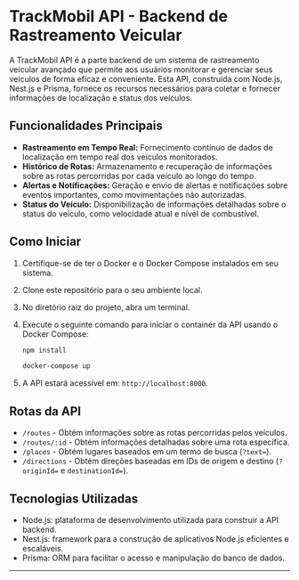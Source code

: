 # TrackMobil API - Backend de Rastreamento Veicular

A TrackMobil API é a parte backend de um sistema de rastreamento veicular avançado que permite aos usuários monitorar e gerenciar seus veículos de forma eficaz e conveniente. Esta API, construída com Node.js, Nest.js e Prisma, fornece os recursos necessários para coletar e fornecer informações de localização e status dos veículos.

## Funcionalidades Principais

- **Rastreamento em Tempo Real:** Fornecimento contínuo de dados de localização em tempo real dos veículos monitorados.
- **Histórico de Rotas:** Armazenamento e recuperação de informações sobre as rotas percorridas por cada veículo ao longo do tempo.
- **Alertas e Notificações:** Geração e envio de alertas e notificações sobre eventos importantes, como movimentações não autorizadas.
- **Status do Veículo:** Disponibilização de informações detalhadas sobre o status do veículo, como velocidade atual e nível de combustível.

## Como Iniciar

1. Certifique-se de ter o Docker e o Docker Compose instalados em seu sistema.
2. Clone este repositório para o seu ambiente local.
3. No diretório raiz do projeto, abra um terminal.
4. Execute o seguinte comando para iniciar o container da API usando o Docker Compose:

    ````bash
    npm install
    
    docker-compose up
    ````
5. A API estará acessível em: `http://localhost:8000`.

## Rotas da API

- `/routes` - Obtém informações sobre as rotas percorridas pelos veículos.
- `/routes/:id` - Obtém informações detalhadas sobre uma rota específica.
- `/places` - Obtém lugares baseados em um termo de busca (`?text=`).
- `/directions` - Obtém direções baseadas em IDs de origem e destino (`?originId=` e `destinationId=`).

## Tecnologias Utilizadas

- Node.js: plataforma de desenvolvimento utilizada para construir a API backend.
- Nest.js: framework para a construção de aplicativos Node.js eficientes e escaláveis.
- Prisma: ORM para facilitar o acesso e manipulação do banco de dados.

---
